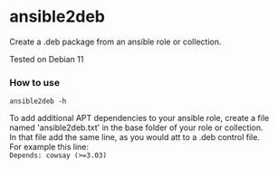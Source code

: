 # ansible2deb
Create a .deb package from an ansible role or collection.

Tested on Debian 11

### How to use
`ansible2deb -h`  

To add additional APT dependencies to your ansible role, create a file named 'ansible2deb.txt' in the base folder of your role or collection.  
In that file add the same line, as you would att to a .deb control file.  
For example this line:  
`Depends: cowsay (>=3.03)`
